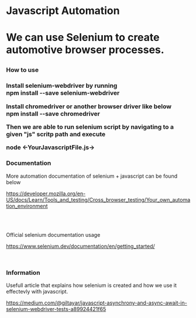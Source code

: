 <h1> Javascript Automation <h1>

We can use Selenium to create automotive browser processes. 

<h3> How to use <h3>

Install selenium-webdriver by running<br>
<b>npm install --save selenium-webdriver</b><br>

Install chromedriver or another browser driver like below <br>
<b>npm install --save chromedriver</b> 


Then we are able to run selenium script by navigating to a given "js" scritp path and execute <br>

<b>node <-YourJavascriptFile.js-></b>

<h3>Documentation</h3>

More automation documentation of selenium + javascript can be found below <br>

https://developer.mozilla.org/en-US/docs/Learn/Tools_and_testing/Cross_browser_testing/Your_own_automation_environment

<br> <br>

Official selenium documentation usage <br>

https://www.selenium.dev/documentation/en/getting_started/ 

<br>
<h3>Information</h3>

Usefull article that explains how selenium is created and how we use it effectevly with javascript. <br>

https://medium.com/@giltayar/javascript-asynchrony-and-async-await-in-selenium-webdriver-tests-a89924421f65 